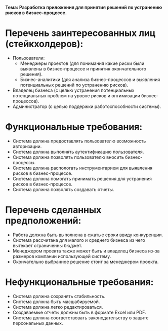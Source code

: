 <b>Тема: Разработка приложения для принятия решений по устранению рисков в бизнес-процессе.</b>

<h1>Перечень заинтересованных лиц (стейкхолдеров):</h1>

<ul><li>Пользователи:<ul>
<li>Менеджеры проектов (для понимания какие риски были выявлены в бизнес-процессе и принятия окончательного решения).</li>
<li>Бизнес-аналитики (для анализа бизнес-процессов и выявления потенциальных решений по устранению рисков).</li></ul>
<li>Владелец бизнеса (с целью устранения потенциальных потенциальных проблем на уровне рисков и оптимизации бизнес-процессов).</li>
<li>Администратор (с целью поддержки работоспособности системы).</li></ul>

<h1>Функциональные требования:</h1>

<ul><li>Система должна предоставлять пользователю возможность авторизации.</li>
<li>Система должна выполнять аутентификацию пользователя.</li>
<li>Система должна позволять пользователю вносить бизнес-процессы.</li>
<li>Система должна распологать инструментарием для выявления рисков в бизнес-процессе.</li>
<li>Система должна помогать принимать решения для устранения рисков в бизнес-процессе.</li>
<li>Система должна позволять создавать отчеты.</li></ul>

<h1>Перечень сделанных предположений:</h1>

<ul><li>Работа должна быть выполнена в сжатые сроки ввиду конкуренции.</li>
<li>Система рассчитана для малого и среднего бизнеса из чего вытекает ограниченны бюджет.</li>
<li>Менеджером проекта также может быть и владелец бизнеса из-за размеров компании использующей систему.</li>
<li>Окончательно выбранное решение стоит за менеджером проекта.</li></ul>

<h1>Нефункциональные требования:</h1>

<ul><li>Система должна сохранять стабильность.</li>
<li>Система должна быть масшабируемой.</li>
<li>Система должна легко редактироваться.</li>
<li>Создаваемые отчеты должны быть в формате Excel или PDF.</li>
<li>Система должна соответствовать законодательству о защите персональных данных.</li></ul>